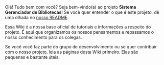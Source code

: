 Olá! Tudo bem com você? Seja bem-vindo(a) ao projeto **Sistema Gerenciador de Bibliotecas**! Se você quer entender o que é este projeto, dê uma olhada no [nosso README](https://github.com/project-java-at-estacio/projeto).

Essa Wiki é a nossa base oficial de tutoriais e informações a respeito do projeto. É aqui que organizamos os nossos pensamentos e repassamos o nosso conhecimento para os colegas.

Se você você faz parte do grupo de desenvolvimento ou se quer contribuir com o nosso projeto, leia as páginas desta Wiki primeiro. Elas são pequenas e bastante úteis.